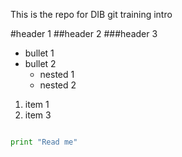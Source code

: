 This is the repo for DIB git training intro

#header 1
##header 2
###header 3

- bullet 1
- bullet 2
  - nested 1
  - nested 2

1. item 1
2. item 3


```python

print "Read me"
